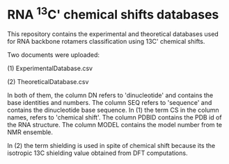 # RNA <sup>13</sup>C' chemical shifts databases

This repository contains the experimental and theoretical databases used for RNA backbone rotamers classification using 13C' chemical shifts. 

Two documents were uploaded:

(1) ExperimentalDatabase.csv

(2) TheoreticalDatabase.csv

In both of them, the column DN refers to 'dinucleotide' and contains the base identities and numbers. 
The column SEQ refers to 'sequence' and contains the dinucleotide base sequence. 
In (1) the term CS in the column names, refers to 'chemical shift'. The column PDBID contains the PDB id of the RNA structure. The column MODEL contains the model number from te NMR ensemble.

In (2) the term shielding is used in spite of chemical shift because its the isotropic 13C shielding value obtained from DFT computations. 
